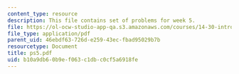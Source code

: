 ```yaml
---
content_type: resource
description: This file contains set of problems for week 5.
file: https://ol-ocw-studio-app-qa.s3.amazonaws.com/courses/14-30-introduction-to-statistical-method-in-economics-spring-2006/b10a9db60b9ef063c1dbc0cf5a6918fe_ps5.pdf
file_type: application/pdf
parent_uid: 46ebdf63-726d-e259-43ec-fbad95029b7b
resourcetype: Document
title: ps5.pdf
uid: b10a9db6-0b9e-f063-c1db-c0cf5a6918fe
---
```

